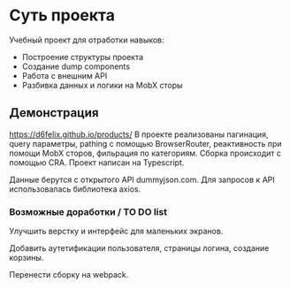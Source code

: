 # Суть проекта
Учебный проект для отработки навыков:
- Построение структуры проекта
- Создание dump components
- Работа с внешним API
- Разбивка данных и логики на MobX сторы

## Демонстрация
https://d6felix.github.io/products/
В проекте реализованы пагинация, query параметры, pathing с помощью BrowserRouter, реактивность при помощи MobX сторов, фильрация по категориям.
Сборка происходит с помощью CRA. Проект написан на Typescript.

Данные берутся с открытого API dummyjson.com. 
Для запросов к API использовалась библиотека axios.

### Возможные доработки / TO DO list
Улучшить верстку и интерфейс для маленьких экранов.

Добавить аутетификации пользователя, страницы логина, создание корзины.

Перенести сборку на webpack.